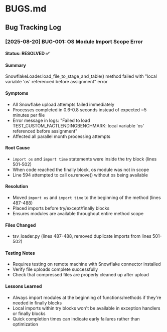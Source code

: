 # BUGS.md

## Bug Tracking Log

### [2025-08-20] BUG-001: OS Module Import Scope Error

#### Status: RESOLVED ✅

#### Summary
SnowflakeLoader.load_file_to_stage_and_table() method failed with "local variable 'os' referenced before assignment" error

#### Symptoms
- All Snowflake upload attempts failed immediately
- Processes completed in 0.6-0.8 seconds instead of expected ~5 minutes per file
- Error message in logs: "Failed to load TEST_CUSTOM_FACTLENDINGBENCHMARK: local variable 'os' referenced before assignment"
- Affected all parallel month processing attempts

#### Root Cause
- `import os` and `import time` statements were inside the try block (lines 501-502)
- When code reached the finally block, os module was not in scope
- Line 594 attempted to call os.remove() without os being available

#### Resolution
- Moved `import os` and `import time` to the beginning of the method (lines 487-488)
- Placed imports before try/except/finally blocks
- Ensures modules are available throughout entire method scope

#### Files Changed
- tsv_loader.py (lines 487-488, removed duplicate imports from lines 501-502)

#### Testing Notes
- Requires testing on remote machine with Snowflake connector installed
- Verify file uploads complete successfully
- Check that compressed files are properly cleaned up after upload

#### Lessons Learned
- Always import modules at the beginning of functions/methods if they're needed in finally blocks
- Local imports within try blocks won't be available in exception handlers or finally blocks
- Quick completion times can indicate early failures rather than optimization